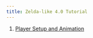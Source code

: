 ```yaml
---
title: Zelda-like 4.0 Tutorial
---
```

1. [Player Setup and Animation](./zelda-like-4.0/player-setup-and-animation.md)